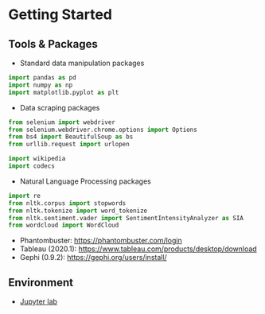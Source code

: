 # Getting Started

## Tools & Packages

- Standard data manipulation packages

```python
import pandas as pd
import numpy as np
import matplotlib.pyplot as plt
```

- Data scraping packages

```python
from selenium import webdriver
from selenium.webdriver.chrome.options import Options
from bs4 import BeautifulSoup as bs
from urllib.request import urlopen

import wikipedia
import codecs
```

- Natural Language Processing packages

```python
import re
from nltk.corpus import stopwords
from nltk.tokenize import word_tokenize
from nltk.sentiment.vader import SentimentIntensityAnalyzer as SIA
from wordcloud import WordCloud
```

- Phantombuster: https://phantombuster.com/login
- Tableau (2020.1): https://www.tableau.com/products/desktop/download
- Gephi (0.9.2): https://gephi.org/users/install/

## Environment

- [Jupyter lab](../environment.md)